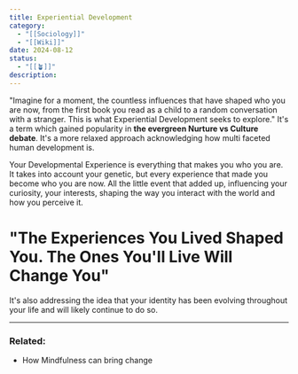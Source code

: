 ```yaml
---
title: Experiential Development
category:
  - "[[Sociology]]"
  - "[[Wiki]]"
date: 2024-08-12
status:
  - "[[🪴]]"
description:
---
```

"Imagine for a moment, the countless influences that have shaped who you are now, from the first book you read as a child to a random conversation with a stranger. This is what Experiential Development seeks to explore." It's a term which gained popularity in **the evergreen Nurture vs Culture debate**. It's a more relaxed approach acknowledging how multi faceted human development is. 

Your Developmental Experience is everything that makes you who you are. It takes into account your genetic, but every experience that made you become who you are now. All the little event that added up, influencing your curiosity, your interests, shaping the way you interact with the world and how you perceive it. 

# "The Experiences You Lived Shaped You. The Ones You'll Live Will Change You"

It's also addressing the idea that your identity has been evolving throughout your life and will likely continue to do so. 



---
### Related:
- How Mindfulness can bring change